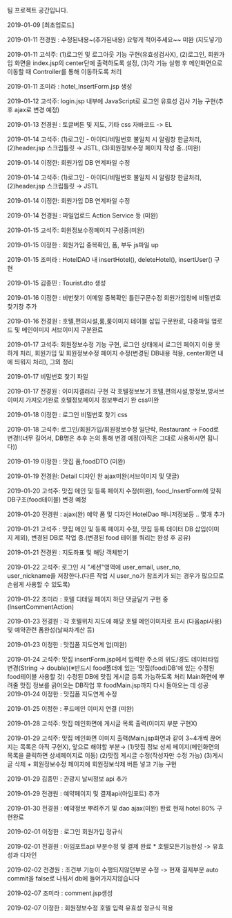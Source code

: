 팀 프로젝트 공간입니다.

2019-01-09 [최초업로드]

2019-01-11 전경원 : 수정된내용~(추가된내용) 요렇게 적어주세요~~ 미완 (지도넣기)

2019-01-11 고석주:	(1)로그인 및 로그아웃 기능 구현(유효성검사X),
					(2)로그인, 회원가입 화면을 index.jsp의 center단에 출력하도록 설정,
					(3)각 기능 실행 후 메인화면으로 이동할 때 Controller를 통해 이동하도록 처리
					
2019-01-11 조미라 : hotel_InsertForm.jsp 생성

2019-01-12 고석주: login.jsp 내부에 JavaScript로 로그인 유효성 검사 기능 구현(추후 ajax로 변경 예정)

2019-01-13 전경원 : 토글버튼 및 지도, 기타 css 자바코드 -> EL

2019-01-14 고석주: (1)로그인 - 아이디/비밀번호 불일치 시 알림창 한글처리, (2)header.jsp 스크립틀릿 → JSTL, (3)회원정보수정 페이지 작성 중..(미완)

2019-01-14 이정한: 회원가입 DB 연계파일 수정

2019-01-14 고석주: (1)로그인 - 아이디/비밀번호 불일치 시 알림창 한글처리, (2)header.jsp 스크립틀릿 → JSTL

2019-01-14 이정한: 회원가입 DB 연계파일 수정 

2019-01-14 전경원 : 파일업로드 Action Service 등 (미완)

2019-01-15 고석주: 회원정보수정페이지 구성중(미완)

2019-01-15 이정한 : 회원가입 중복확인, 폼, 부두 js파일 up

2019-01-15 조미라 : HotelDAO 내 insertHotel(), deleteHotel(), insertUser() 구현 

2019-01-15 김종민 : Tourist.dto 생성

2019-01-16 이정한 : 비번찿기 이메일 중복확인 틀린구문수정 회원가입창에 비밀번호찿기창 추가 

2019-01-16 전경원 : 호텔,편의시설,룸,룸이미지 테이블 삽입 구문완료, 다중파일 업로드 및 메인이미지 서브이미지 구분완료 

2019-01-17 고석주: 회원정보수정 기능 구현, 로그인 상태에서 로그인 페이지 이용 못하게 처리, 회원가입 및 회원정보수정 페이지 수정(변경된 DB내용 적용, center화면 내에 띄워지 처리), 그외 정리

2019-01-17 비밀번호 찿기 파일 

2019-01-17 전경원 : 이미지갤러리 구현 각 호텔정보보기 호텔,편의시설,방정보,방서브이미지 가져오기완료
				호텔정보페이지 정보뿌리기 완 css미완
				
2019-01-18 이정한 : 로그인 비밀번호 찾기 css

2019-01-18 고석주: 로그인/회원가입/회원정보수정 일단락, Restaurant → Food로 변경!(너무 길어서, DB명은 추후 논의 통해 변경 예정(아직은 그대로 사용하시면 됩니다))

2019-01-19 이정한 : 맛집 폼,foodDTO (미완)

2019-01-19 전경원: Detail 디자인 완 ajax미완(서브이미지 및 댓글)

2019-01-20 고석주: 맛집 메인 및 등록 페이지 수정(미완), food_InsertForm에 맞춰 DB구조(food테이블) 변경 예정

2019-01-20 전경원 : ajax(완) 예약 폼 및 디자인 HotelDao 매니저정보등 .. 몇개 추가 

2019-01-21 고석주 : 맛집 메인 및 등록 페이지 수정, 맛집 등록 데이터 DB 삽입(이미지 제외), 변경된 DB로 작업 중.(변경된 food 테이블 쿼리는 완성 후 공유)

2019-01-21 전경원 : 지도좌표 및 해당 객체받기

2019-01-22 고석주: 로그인 시 "세션"영역에 user_email, user_no, user_nickname을 저장한다.(다른 작업 시 user_no가 참조키가 되는 경우가 많으므로 손쉽게 사용할 수 있도록)

2019-01-22 조미라 : 호텔 디테일 페이지 하단 댓글달기 구현 중(InsertCommentAction)

2019-01-23 전경원 : 각 호텔위치 지도에 해당 호텔 메인이미지로 표시 (다음api사용) 및 예약관련 폼완성(날짜차계산 등)

2019-01-23 이정한 : 맛집폼 지도연계 업(미완)

2019-01-24 고석주:	맛집 insertForm.jsp에서 입력한 주소의 위도/경도 데이터타입 변경(String → double)(※반드시 food폴더에 있는 '맛집(food)DB'에 있는 수정된 food테이블 사용할 것)
					수정된 DB에 맛집 게시글 등록 가능하도록 처리
					Main화면에 뿌려줄 맛집 정보를 긁어오는 DB작업 후 foodMain.jsp까지 다시 돌아오는 데 성공   
2019-01-24 이정한 : 맛집폼 지도연계 수정
 
2019-01-25 이정한 : 푸드메인 이미지 연결 (미완)

2019-01-28 고석주: 맛집 메인화면에 게시글 목록 출력(이미지 부분 구현X)

2019-01-29 고석주: 맛집 메인화면 이미지 출력(Main.jsp화면과 같이 3~4개씩 끊어지는 목록은 아직 구현X), 앞으로 해야할 부분→ (1)맛집 정보 상세 페이지(메인화면의 목록을 클릭하면 상세페이지로 이동) (2)맛집 게시글 수정(작성자만 수정 가능) (3)게시글 삭제 + 회원정보수정 페이지에 회원정보삭제 버튼 넣고 기능 구현 

2019-01-29 김종민 : 관광지 날씨정보 api 추가 

2019-01-29 전경원 : 예약페이지 및 결제api(아임포트) 추가 

2019-01-30 전경원 : 예약정보 뿌려주기 및 dao ajax(미완) 완료 현재 hotel 80% 구현완료

2019-02-01 이정한 : 로그인 회원가입 정규식 

2019-02-01 전경원 : 아임포트api 부분수정 및 결제 완료  * 호텔모든기능완성 -> 유효성과 디자인

2019-02-02 전경원 : 조건부 기능이 수행되지않던부분 수정 -> 현재 결제부분 auto commit을 false로 나둬서 db에 들어가지지않습니다 

2019-02-07 조미라 : comment.jsp생성

2019-02-07 이정한 : 회원정보수정 호텔 입력 유효성 정규식 적용
